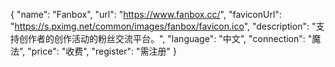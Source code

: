 {
    "name": "Fanbox",
    "url": "https://www.fanbox.cc/",
    "faviconUrl": "https://s.pximg.net/common/images/fanbox/favicon.ico",
    "description": "支持创作者的创作活动的粉丝交流平台。",
    "language": "中文",
    "connection": "魔法",
    "price": "收费",
    "register": "需注册"
}